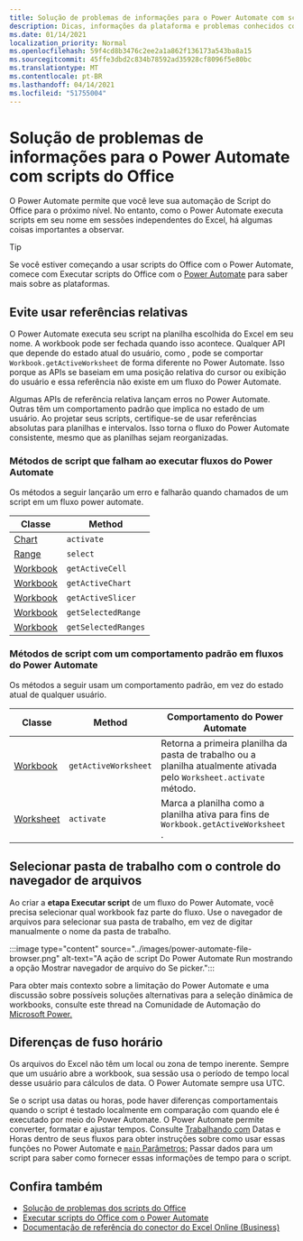```yaml
---
title: Solução de problemas de informações para o Power Automate com scripts do Office
description: Dicas, informações da plataforma e problemas conhecidos com a integração entre o Office Scripts e o Power Automate.
ms.date: 01/14/2021
localization_priority: Normal
ms.openlocfilehash: 59f4cd8b3476c2ee2a1a862f136173a543ba8a15
ms.sourcegitcommit: 45ffe3dbd2c834b78592ad35928cf8096f5e80bc
ms.translationtype: MT
ms.contentlocale: pt-BR
ms.lasthandoff: 04/14/2021
ms.locfileid: "51755004"
---
```

# <a name="troubleshooting-information-for-power-automate-with-office-scripts"></a>Solução de problemas de informações para o Power Automate com scripts do Office

O Power Automate permite que você leve sua automação de Script do Office para o próximo nível. No entanto, como o Power Automate executa scripts em seu nome em sessões independentes do Excel, há algumas coisas importantes a observar.

> [!TIP]
> Se você estiver começando a usar scripts do Office com o Power Automate, comece com Executar scripts do Office com o [Power Automate](../develop/power-automate-integration.md) para saber mais sobre as plataformas.

## <a name="avoid-using-relative-references"></a>Evite usar referências relativas

O Power Automate executa seu script na planilha escolhida do Excel em seu nome. A workbook pode ser fechada quando isso acontece. Qualquer API que depende do estado atual do usuário, como , pode se comportar `Workbook.getActiveWorksheet` de forma diferente no Power Automate. Isso porque as APIs se baseiam em uma posição relativa do cursor ou exibição do usuário e essa referência não existe em um fluxo do Power Automate.

Algumas APIs de referência relativa lançam erros no Power Automate. Outras têm um comportamento padrão que implica no estado de um usuário. Ao projetar seus scripts, certifique-se de usar referências absolutas para planilhas e intervalos. Isso torna o fluxo do Power Automate consistente, mesmo que as planilhas sejam reorganizadas.

### <a name="script-methods-that-fail-when-run-power-automate-flows"></a>Métodos de script que falham ao executar fluxos do Power Automate

Os métodos a seguir lançarão um erro e falharão quando chamados de um script em um fluxo power automate.

| Classe | Method |
|--|--|
| [Chart](/javascript/api/office-scripts/excelscript/excelscript.chart) | `activate` |
| [Range](/javascript/api/office-scripts/excelscript/excelscript.range) | `select` |
| [Workbook](/javascript/api/office-scripts/excelscript/excelscript.workbook) | `getActiveCell` |
| [Workbook](/javascript/api/office-scripts/excelscript/excelscript.workbook) | `getActiveChart` |
| [Workbook](/javascript/api/office-scripts/excelscript/excelscript.workbook) | `getActiveSlicer` |
| [Workbook](/javascript/api/office-scripts/excelscript/excelscript.workbook) | `getSelectedRange` |
| [Workbook](/javascript/api/office-scripts/excelscript/excelscript.workbook) | `getSelectedRanges` |

### <a name="script-methods-with-a-default-behavior-in-power-automate-flows"></a>Métodos de script com um comportamento padrão em fluxos do Power Automate

Os métodos a seguir usam um comportamento padrão, em vez do estado atual de qualquer usuário.

| Classe | Method | Comportamento do Power Automate |
|--|--|--|
| [Workbook](/javascript/api/office-scripts/excelscript/excelscript.workbook) | `getActiveWorksheet` | Retorna a primeira planilha da pasta de trabalho ou a planilha atualmente ativada pelo `Worksheet.activate` método. |
| [Worksheet](/javascript/api/office-scripts/excelscript/excelscript.worksheet) | `activate` | Marca a planilha como a planilha ativa para fins de `Workbook.getActiveWorksheet` . |

## <a name="select-workbooks-with-the-file-browser-control"></a>Selecionar pasta de trabalho com o controle do navegador de arquivos

Ao criar a **etapa Executar script** de um fluxo do Power Automate, você precisa selecionar qual workbook faz parte do fluxo. Use o navegador de arquivos para selecionar sua pasta de trabalho, em vez de digitar manualmente o nome da pasta de trabalho.

:::image type="content" source="../images/power-automate-file-browser.png" alt-text="A ação de script Do Power Automate Run mostrando a opção Mostrar navegador de arquivo do Se picker.":::

Para obter mais contexto sobre a limitação do Power Automate e uma discussão sobre possíveis soluções alternativas para a seleção dinâmica de workbooks, consulte este thread na Comunidade de Automação do [Microsoft Power.](https://powerusers.microsoft.com/t5/Power-Automate-Ideas/Allow-for-dynamic-quot-file-quot-value-for-excel-quot-get-a-row/idi-p/103091#)

## <a name="time-zone-differences"></a>Diferenças de fuso horário

Os arquivos do Excel não têm um local ou zona de tempo inerente. Sempre que um usuário abre a workbook, sua sessão usa o período de tempo local desse usuário para cálculos de data. O Power Automate sempre usa UTC.

Se o script usa datas ou horas, pode haver diferenças comportamentais quando o script é testado localmente em comparação com quando ele é executado por meio do Power Automate. O Power Automate permite converter, formatar e ajustar tempos. Consulte [Trabalhando com](https://flow.microsoft.com/blog/working-with-dates-and-times/) Datas e Horas dentro de seus fluxos para obter instruções sobre como usar essas funções no Power Automate e [ `main` Parâmetros:](../develop/power-automate-integration.md#main-parameters-passing-data-to-a-script) Passar dados para um script para saber como fornecer essas informações de tempo para o script.

## <a name="see-also"></a>Confira também

- [Solução de problemas dos scripts do Office](troubleshooting.md)
- [Executar scripts do Office com o Power Automate](../develop/power-automate-integration.md)
- [Documentação de referência do conector do Excel Online (Business)](/connectors/excelonlinebusiness/)
